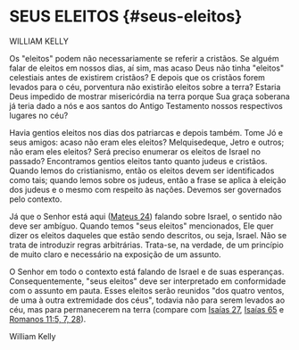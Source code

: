 # SEUS ELEITOS {#seus-eleitos}

WILLIAM KELLY

Os &quot;eleitos&quot; podem não necessariamente se referir a cristãos. Se alguém falar de eleitos em nossos dias, aí sim, mas acaso Deus não tinha &quot;eleitos&quot; celestiais antes de existirem cristãos? E depois que os cristãos forem levados para o céu, porventura não existirão eleitos sobre a terra? Estaria Deus impedido de mostrar misericórdia na terra porque Sua graça soberana já teria dado a nós e aos santos do Antigo Testamento nossos respectivos lugares no céu?

Havia gentios eleitos nos dias dos patriarcas e depois também. Tome Jó e seus amigos: acaso não eram eles eleitos? Melquisedeque, Jetro e outros; não eram eles eleitos? Será preciso enumerar os eleitos de Israel no passado? Encontramos gentios eleitos tanto quanto judeus e cristãos. Quando lemos do cristianismo, então os eleitos devem ser identificados como tais; quando lemos sobre os judeus, então a frase se aplica à eleição dos judeus e o mesmo com respeito às nações. Devemos ser governados pelo contexto.

Já que o Senhor está aqui ([Mateus 24](http://bibliaonline.com.br/acf/mt/24)) falando sobre Israel, o sentido não deve ser ambíguo. Quando temos &quot;seus eleitos&quot; mencionados, Ele quer dizer os eleitos daqueles que estão sendo descritos, ou seja, Israel. Não se trata de introduzir regras arbitrárias. Trata-se, na verdade, de um princípio de muito claro e necessário na exposição de um assunto.

O Senhor em todo o contexto está falando de Israel e de suas esperanças. Consequentemente, &quot;seus eleitos&quot; deve ser interpretado em conformidade com o assunto em pauta. Esses eleitos serão reunidos &quot;dos quatro ventos, de uma à outra extremidade dos céus&quot;, todavia não para serem levados ao céu, mas para permanecerem na terra (compare com [Isaías 27](http://bibliaonline.com.br/acf/is/27), [Isaías 65](http://bibliaonline.com.br/acf/is/65) e [Romanos 11:5, 7, 28](http://bibliaonline.com.br/acf/rm/11/5,7,28)).

William Kelly